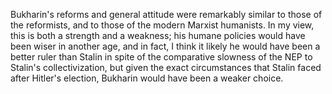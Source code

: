 Bukharin's reforms and general attitude were remarkably similar to those of the reformists, and to those of the modern Marxist humanists. In my view, this is both a strength and a weakness; his humane policies would have been wiser in another age, and in fact, I think it likely he would have been a better ruler than Stalin in spite of the comparative slowness of the NEP to Stalin's collectivization, but given the exact circumstances that Stalin faced after Hitler's election, Bukharin would have been a weaker choice.
